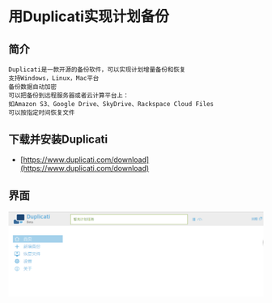 # 用Duplicati实现计划备份

## 简介

```text
Duplicati是一款开源的备份软件，可以实现计划增量备份和恢复
支持Windows，Linux，Mac平台
备份数据自动加密
可以把备份到远程服务器或者云计算平台上：
如Amazon S3、Google Drive、SkyDrive、Rackspace Cloud Files
可以按指定时间恢复文件
```

## 下载并安装Duplicati

* [https://www.duplicati.com/download](https://www.duplicati.com/download)

## 界面

![](../.gitbook/assets/3.PNG)

